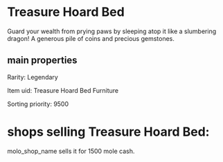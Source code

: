 # Treasure Hoard Bed

Guard your wealth from prying paws by sleeping atop it like a slumbering dragon! A generous pile of coins and precious gemstones.

## main properties

Rarity: Legendary

Item uid: Treasure Hoard Bed Furniture

Sorting priority: 9500

# shops selling Treasure Hoard Bed:

molo_shop_name sells it for 1500 mole cash.